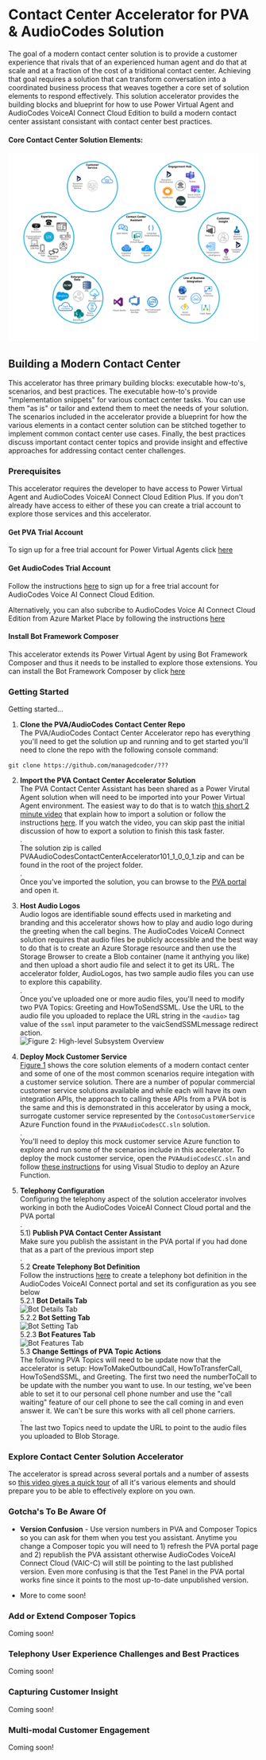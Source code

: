 # Contact Center Accelerator for PVA & AudioCodes Solution

The goal of a modern contact center solution is to provide a customer experience that rivals that of
an experienced human agent and do that at scale and at a fraction of the cost of a triditional
contact center.  Achieving that goal requires a solution that can transform conversation into a
coordinated business process that weaves together a core set of solution elements to respond
effectively. This solution accelerator provides the building blocks and blueprint for how to use Power
Virtual Agent and AudioCodes VoiceAI Connect Cloud Edition to build a modern contact center assistant
consistant with contact center best practices.

#### <a name="HighLevelSubsystemOverview"></a>Core Contact Center Solution Elements:
![Figure 1: High-level Subsystem Overview](doc/ContactCenterCoreElements.png)

## Building a Modern Contact Center

This accelerator has three primary building blocks: executable how-to's, scenarios, and best practices.
The executable how-to's provide "implementation snippets" for various contact center tasks.  You can
use them "as is" or tailor and extend them to meet the needs of your solution.  The scenarios included
in the accelerator provide a blueprint for how the various elements in a contact center solution can be
stitched together to implement common contact center use cases. Finally, the best practices discuss
important contact center topics and provide insight and effective approaches for addressing contact
center challenges.

### <a name="Prerequisites"></a>Prerequisites

This accelerator requires the developer to have access to Power Virtual Agent and AudioCodes VoiceAI
Connect Cloud Edition Plus.  If you don't already have access to either of these you can create a
trial account to explore those services and this accelerator. 

#### Get PVA Trial Account

To sign up for a free trial account for Power Virtual Agents click [here](https://go.microsoft.com/fwlink/?LinkId=2107702&clcid=0x409&cmpid=pva-home-hero-sta-buildchatbots)

#### Get AudioCodes Trial Account

Follow the instructions [here](https://techdocs.audiocodes.com/voice-ai-connect/#VAIG_Cloud/signing_up_to_cloud.htm?TocPath=VoiceAI%2520Connect%2520Cloud%257C_____2)
to sign up for a free trial account for AudioCodes Voice AI Connect Cloud Edition.

Alternatively, you can also subcribe to AudioCodes Voice AI Connect Cloud Edition from Azure Market
Place by following the instructions [here](https://techdocs.audiocodes.com/voice-ai-connect/#VAIG_Combined/Accessing%20VoiceAi%20Connect%20Cloud%20from%20Azure.htm?TocPath=VoiceAI%2520Connect%2520Cloud%257C_____1)

#### Install Bot Framework Composer

This accelerator extends its Power Virtual Agent by using Bot Framework Composer and thus it needs to
be installed to explore those extensions.  You can install the Bot Framework Composer by click
[here](https://docs.microsoft.com/en-us/composer/install-composer?tabs=windows)

### <a name="GettingStarted"></a>Getting Started

Getting started...

1) **Clone the PVA/AudioCodes Contact Center Repo**  
The PVA/AudioCodes Contact Center Accelerator repo has everything you'll need to get the solution
up and running and to get started you'll need to clone the repo with the following console command:  
```
git clone https://github.com/managedcoder/???
```

2) **Import the PVA Contact Center Accelerator Solution**  
The PVA Contact Center Assistant has been shared as a Power Virutal Agent solution when will need
to be imported into your Power Virtual Agent environment. The easiest way to do that is to watch
[this short 2 minute video](https://www.microsoft.com/en-us/videoplayer/embed/RE4CsHl?postJsllMsg=true)
that explain how to import a solution or follow the instructions [here](https://docs.microsoft.com/en-us/power-virtual-agents/authoring-export-import-bots#import-the-solution-with-your-bot).
If you watch the video, you can skip past the initial discussion of how to export a solution to
finish this task faster.  
.  
The solution zip is called PVAAudioCodesContactCenterAccelerator101_1_0_0_1.zip and can be found in
the root of the project folder.  
.  
Once you've imported the solution, you can browse to the [PVA portal](https://web.powerva.microsoft.com)
and open it. 

3) **Host Audio Logos**  
Audio logos are identifiable sound effects used in marketing and branding and this accelerator shows
how to play and audio logo during the greeting when the call begins.  The AudioCodes VoiceAI Connect
solution requires that audio files be publicly accessible and the best way to do that is to create an
Azure Storage resource and then use the Storage Browser to create a Blob container (name it anthying
you like) and then upload a short audio file and select it to get its URL. The accelerator folder,
AudioLogos, has two sample audio files you can use to explore this capability.  
.  
Once you've uploaded one or more audio files, you'll need to modify two PVA Topics: Greeting
and HowToSendSSML.  Use the URL to the audio file you uploaded to replace the URL string in the
```<audio>``` tag value of the ```ssml``` input parameter to the vaicSendSSMLmessage redirect
action.  
![Figure 2: High-level Subsystem Overview](doc/vaicSendSSMLmessage.png)

4) **Deploy Mock Customer Service**  
[Figure 1](#HighLevelSubsystemOverview) shows the core solution elements of a modern contact center
and some of one of the most common scenarios require integation with a customer service solution.
There are a number of popular commercial customer service solutions available and while each will
have its own integration APIs, the approach to calling these APIs from a PVA bot is the same and
this is demonstrated in this accelerator by using a mock, surrogate customer service represented by
the ```ContosoCustomerService``` Azure Function found in the ```PVAAudioCodesCC.sln``` solution.  
.  
You'll need to deploy this mock customer service Azure function to explore and run some of the
scenarios include in this accelerator.  To deploy the mock customer service, open the
```PVAAudioCodesCC.sln``` and follow
[these instructions](https://docs.microsoft.com/en-us/azure/azure-functions/functions-create-your-first-function-visual-studio#publish-the-project-to-azure)
for using Visual Studio to deploy an Azure Function.

5) **Telephony Configuration**  
Configuring the telephony aspect of the solution accelerator involves working in both the AudioCodes
VoiceAI Connect Cloud portal and the PVA portal  
.  
5.1) **Publish PVA Contact Center Assistant**  
Make sure you publish the assistant in the PVA portal if you had done that as a part of the previous 
import step  
.  
5.2 **Create Telephony Bot Definition**  
Follow the instructions [here](https://techdocs.audiocodes.com/voice-ai-connect/#VAIG_Cloud/ms_power_va.htm?TocPath=VoiceAI%2520Connect%2520Cloud%257CCreating%2520your%2520bot%2520using%2520Bot%2520Integration%2520wizard%257C_____1)
to create a telephony bot definition in the AudioCodes VoiceAI Connect portal and set its configuration
as you see below  
5.2.1 **Bot Details Tab**  
![Bot Details Tab](doc/vaicBotDetailsTab.png)  
5.2.2 **Bot Setting Tab**  
![Bot Setting Tab](doc/vaicBotSettingsTab.png)  
5.2.3 **Bot Features Tab**  
![Bot Features Tab](doc/vaicFeaturesTab.png)  
5.3 **Change Settings of PVA Topic Actions**  
The following PVA Topics will need to be update now that the accelerator is setup: HowToMakeOutboundCall,
HowToTransferCall, HowToSendSSML, and Greeting.  The first two need the numberToCall to be update with
the number you want to use.  In our testing, we've been able to set it to our personal cell phone number
and use the "call waiting" feature of our cell phone to see the call coming in and even answer it.  We
can't be sure this works with all cell phone carriers.  
.  
The last two Topics need to update the URL to point to the audio files you uploaded to Blob Storage.

### <a name="ExploreContactCenterSolutionAccelerator"></a>Explore Contact Center Solution Accelerator
The accelerator is spread across several portals and a number of assests so [this video gives a quick
tour](http://aka.ms/pva-vaicc-tour) of all it's various elements and should prepare you to be able to
effectively explore on you own.

### <a name=""></a>Gotcha's To Be Aware Of
- **Version Confusion** - Use version numbers in PVA and Composer Topics so you can ask for them when you
test you assistant.  Anytime you change a Composer topic you will need to 1) refresh the PVA portal page
and 2) republish the PVA assistant otherwise AudioCodes VoiceAI Connect Cloud (VAIC-C) will still be
pointing to the last published version.  Even more confusing is that the Test Panel in the PVA portal
works fine since it points to the most up-to-date unpublished version.

- More to come soon!

### <a name="AddOrExtendComposerTopics"></a>Add or Extend Composer Topics  
Coming soon!

### <a name="TelephonyUserExperienceChallengesAndBestPractices"></a>Telephony User Experience Challenges and Best Practices  
Coming soon!

### <a name="CapturingCustomerInsight"></a>Capturing Customer Insight  
Coming soon!

### <a name="MultiModalCustomerEngagement"></a>Multi-modal Customer Engagement  
Coming soon!
